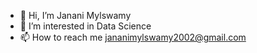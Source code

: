 - 👋 Hi, I’m Janani Mylswamy
- 👀 I’m interested in Data Science
- 📫 How to reach me jananimylswamy2002@gmail.com

<!---
Janani-Mylswamy/Janani-Mylswamy is a ✨ special ✨ repository because its `README.md` (this file) appears on your GitHub profile.
You can click the Preview link to take a look at your changes.
--->
